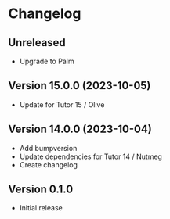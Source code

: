 # Changelog

## Unreleased
- Upgrade to Palm

## Version 15.0.0 (2023-10-05)
- Update for Tutor 15 / Olive

## Version 14.0.0 (2023-10-04)
- Add bumpversion
- Update dependencies for Tutor 14 / Nutmeg
- Create changelog

## Version 0.1.0
- Initial release
